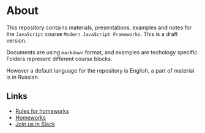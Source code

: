 # About

This repository contains materials, presentations, examples and notes for the `JavaScript` course `Modern JavaScript Frameworks`. This is a draft version.

Documents are using `markdown` format, and examples are techology specific.
Folders represent different course blocks.

However a default language for the repository is English, a part of material is in Russian.

## Links

- [Rules for homeworks](./rules.md)
- [Homeworks](./homework.md)
- [Join us in Slack](./slack.md)